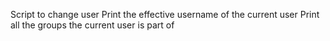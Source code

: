 Script to change user
Print the effective username of the current user
Print all the groups the current user is part of
